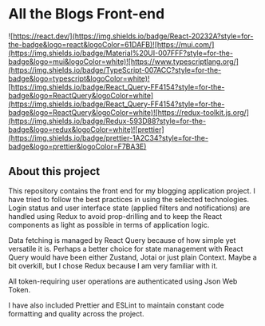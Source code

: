 # All the Blogs Front-end

![https://react.dev/](https://img.shields.io/badge/React-20232A?style=for-the-badge&logo=react&logoColor=61DAFB)![https://mui.com/](https://img.shields.io/badge/Material%20UI-007FFF?style=for-the-badge&logo=mui&logoColor=white)![https://www.typescriptlang.org/](https://img.shields.io/badge/TypeScript-007ACC?style=for-the-badge&logo=typescript&logoColor=white)![https://img.shields.io/badge/React_Query-FF4154?style=for-the-badge&logo=ReactQuery&logoColor=white](https://img.shields.io/badge/React_Query-FF4154?style=for-the-badge&logo=ReactQuery&logoColor=white)![https://redux-toolkit.js.org/](https://img.shields.io/badge/Redux-593D88?style=for-the-badge&logo=redux&logoColor=white)![prettier](https://img.shields.io/badge/prettier-1A2C34?style=for-the-badge&logo=prettier&logoColor=F7BA3E)

## About this project

This repository contains the front end for my blogging application project. I have tried to follow the best practices in using the selected technologies. Login status and user interface state (applied filters and notifications) are handled using Redux to avoid prop-drilling and to keep the React components as light as possible in terms of application logic.

Data fetching is managed by React Query because of how simple yet versatile it is. Perhaps a better choice for state management with React Query would have been either Zustand, Jotai or just plain Context. Maybe a bit overkill, but I chose Redux because I am very familiar with it.

All token-requiring user operations are authenticated using Json Web Token.

I have also included Prettier and ESLint to maintain constant code formatting and quality across the project.
